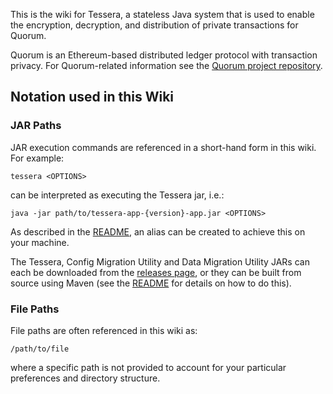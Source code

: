This is the wiki for Tessera, a stateless Java system that is used to enable the encryption, decryption, and distribution of private transactions for Quorum.  

Quorum is an Ethereum-based distributed ledger protocol with transaction privacy. For Quorum-related information see the [Quorum project repository](https://github.com/jpmorganchase/quorum).

## Notation used in this Wiki
### JAR Paths
JAR execution commands are referenced in a short-hand form in this wiki.  For example:
```
tessera <OPTIONS>
```
can be interpreted as executing the Tessera jar, i.e.:
```
java -jar path/to/tessera-app-{version}-app.jar <OPTIONS>
```

As described in the [README](https://github.com/jpmorganchase/tessera), an alias can be created to achieve this on your machine.

The Tessera, Config Migration Utility and Data Migration Utility JARs can each be downloaded from the [releases page](https://github.com/jpmorganchase/tessera/releases), or they can be built from source using Maven (see the [README](https://github.com/jpmorganchase/tessera) for details on how to do this).

### File Paths

File paths are often referenced in this wiki as:
```
/path/to/file
```
where a specific path is not provided to account for your particular preferences and directory structure.